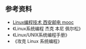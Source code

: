## 参考资料

* [Linux编程技术 西安邮电 mooc](https://www.icourse163.org/course/XIYOU-1461794181?from=searchPage&outVendor=zw_mooc_pcssjg_)
* 《Linux系统编程 杰克 本尼 佩尔松》
* 《Linux/UNIX系统编程手册》
* 《攻克 Linux 系统编程》